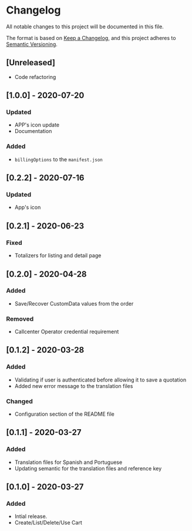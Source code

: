 # Changelog

All notable changes to this project will be documented in this file.

The format is based on [Keep a Changelog](https://keepachangelog.com/en/1.0.0/),
and this project adheres to [Semantic Versioning](https://semver.org/spec/v2.0.0.html).

## [Unreleased]

- Code refactoring

## [1.0.0] - 2020-07-20

### Updated

- APP's icon update
- Documentation

### Added

- `billingOptions` to the `manifest.json`

## [0.2.2] - 2020-07-16

### Updated

- App's icon

## [0.2.1] - 2020-06-23

### Fixed

- Totalizers for listing and detail page

## [0.2.0] - 2020-04-28

### Added

- Save/Recover CustomData values from the order

### Removed

- Callcenter Operator credential requirement

## [0.1.2] - 2020-03-28

### Added

- Validating if user is authenticated before allowing it to save a quotation
- Added new error message to the translation files

### Changed

- Configuration section of the README file

## [0.1.1] - 2020-03-27

### Added

- Translation files for Spanish and Portuguese
- Updating semantic for the translation files and reference key

## [0.1.0] - 2020-03-27

### Added

- Intial release.
- Create/List/Delete/Use Cart
